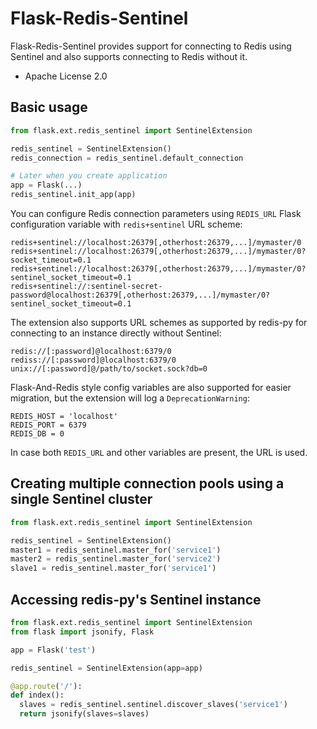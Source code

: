 # Flask-Redis-Sentinel

Flask-Redis-Sentinel provides support for connecting to Redis using Sentinel and also supports connecting to Redis
without it.

* Apache License 2.0

## Basic usage

```python
from flask.ext.redis_sentinel import SentinelExtension

redis_sentinel = SentinelExtension()
redis_connection = redis_sentinel.default_connection

# Later when you create application
app = Flask(...)
redis_sentinel.init_app(app)
```

You can configure Redis connection parameters using `REDIS_URL` Flask configuration variable with `redis+sentinel`
URL scheme:

```
redis+sentinel://localhost:26379[,otherhost:26379,...]/mymaster/0
redis+sentinel://localhost:26379[,otherhost:26379,...]/mymaster/0?socket_timeout=0.1
redis+sentinel://localhost:26379[,otherhost:26379,...]/mymaster/0?sentinel_socket_timeout=0.1
redis+sentinel://:sentinel-secret-password@localhost:26379[,otherhost:26379,...]/mymaster/0?sentinel_socket_timeout=0.1
```

The extension also supports URL schemes as supported by redis-py for connecting to an instance directly without Sentinel:

```
redis://[:password]@localhost:6379/0
rediss://[:password]@localhost:6379/0
unix://[:password]@/path/to/socket.sock?db=0
```

Flask-And-Redis style config variables are also supported for easier migration, but the extension will
log a `DeprecationWarning`:

```
REDIS_HOST = 'localhost'
REDIS_PORT = 6379
REDIS_DB = 0
```

In case both `REDIS_URL` and other variables are present, the URL is used.

## Creating multiple connection pools using a single Sentinel cluster

```python
from flask.ext.redis_sentinel import SentinelExtension

redis_sentinel = SentinelExtension()
master1 = redis_sentinel.master_for('service1')
master2 = redis_sentinel.master_for('service2')
slave1 = redis_sentinel.master_for('service1')
```

## Accessing redis-py's Sentinel instance

```python
from flask.ext.redis_sentinel import SentinelExtension
from flask import jsonify, Flask

app = Flask('test')

redis_sentinel = SentinelExtension(app=app)

@app.route('/'):
def index():
  slaves = redis_sentinel.sentinel.discover_slaves('service1')
  return jsonify(slaves=slaves)

```
